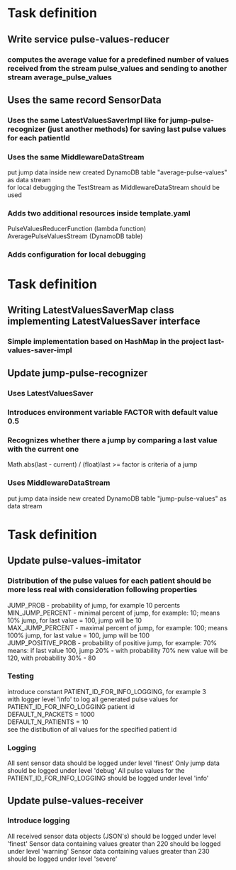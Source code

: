 # Task definition

 ## Write service pulse-values-reducer
 ### computes the average value for a predefined number of values received from the stream pulse_values and sending to another stream average_pulse_values 
 ## Uses the same record SensorData
 ### Uses the same LatestValuesSaverImpl like for jump-pulse-recognizer (just another methods) for saving last pulse values for each patientId
 ### Uses the same MiddlewareDataStream
  put jump data inside new created DynamoDB table "average-pulse-values" as data stream <br>
  for local debugging the TestStream as  MiddlewareDataStream should be used 
 ### Adds two additional resources inside template.yaml
 PulseValuesReducerFunction (lambda function) <br>
 AveragePulseValuesStream (DynamoDB table)
 ### Adds configuration for local debugging

# Task definition

## Writing LatestValuesSaverMap class implementing LatestValuesSaver interface
### Simple implementation based on HashMap in the project last-values-saver-impl
## Update jump-pulse-recognizer
### Uses LatestValuesSaver 
### Introduces environment variable FACTOR with default value 0.5
### Recognizes whether there a jump by comparing a last value with the current one
Math.abs(last - current) / (float)last >= factor is criteria of a jump
### Uses MiddlewareDataStream
 put jump data inside new created DynamoDB table "jump-pulse-values" as data stream

# Task definition

## Update pulse-values-imitator
### Distribution of the pulse values for each patient should be more less real with consideration following properties
JUMP_PROB - probability of jump, for example 10 percents<br>
MIN_JUMP_PERCENT - minimal percent of jump, for example: 10; means 10% jump, for last value = 100, jump will be  10<br>
MAX_JUMP_PERCENT - maximal percent of jump, for example: 100; means 100% jump, for last value = 100, jump will be  100<br>
JUMP_POSITIVE_PROB - probability of positive jump, for example: 70% means: if last value 100, jump 20% - with probability 70% new value will be 120, with probability 30% - 80
### Testing
introduce constant PATIENT_ID_FOR_INFO_LOGGING, for example 3 <br>
with logger level 'info' to log all generated pulse values for PATIENT_ID_FOR_INFO_LOGGING patient id <br>
DEFAULT_N_PACKETS = 1000 <br>
DEFAULT_N_PATIENTS = 10 <br>
see the distibution of all values for the specified patient id
### Logging
All sent sensor data should be logged under level 'finest'
Only jump data should be logged under level 'debug'
All pulse values for the PATIENT_ID_FOR_INFO_LOGGING should be logged under level 'info'
## Update pulse-values-receiver
### Introduce logging
All received sensor data objects (JSON's) should be logged under level 'finest'
Sensor data containing values greater than 220 should be logged under level 'warning'
Sensor data containing values greater than 230 should be logged under level 'severe'